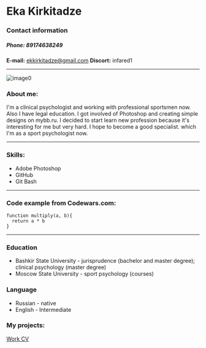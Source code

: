 # **Eka Kirkitadze**
### Contact information
##### **Phone:** 89174638249
**E-mail:** ekkirkitadze@gmail.com
**Discort:** infared1
****
![image0](https://user-images.githubusercontent.com/106724719/172050242-e6236d39-0649-44b8-847c-76b08129c3b3.jpeg)

### About me:

I'm a clinical psychologist and working with professional sportsmen now. Also I have legal education. I got involved of Photoshop and creating simple designs on mybb.ru.
I decided to start learn new profession because it's interesting for me but very hard. I hope to become a good specialist. which I'm as a sport psychologist now.
****
### Skills:
+ Adobe Photoshop
+ GitHub
+ Git Bash
****
### Code example from Codewars.com:
```
function multiply(a, b){
  return a * b
}
```
****
### Education
+ Bashkir State University - jurisprudence (bachelor and master degree); clinical psychology (master degree)
+ Moscow State University - sport psychology (courses)
### Language
* Russian - native
* English - Intermediate
### My projects:
[Work CV](https://github.com/Infared1/rsschool-cv/new/gh-pages "CV")

